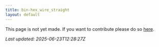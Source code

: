 ```yaml
---
title: bin-hex_wire_straight
layout: default
---
```


This page is not yet made. If you want to contribute please do so [here](https://github.com/CrazyH2/Bigstone/blob/wiki/components/bin-hex_wire_straight.md).

_Last updated: 2025-06-23T12:28:27Z_
